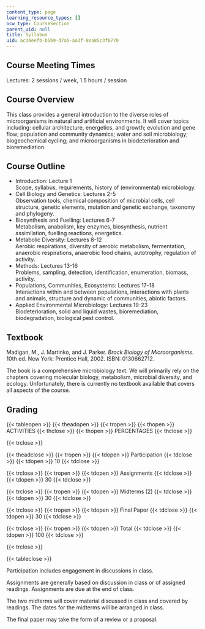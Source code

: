 ```yaml
---
content_type: page
learning_resource_types: []
ocw_type: CourseSection
parent_uid: null
title: Syllabus
uid: ac34eefb-b5b9-d7a5-aa3f-8ea85c3f0770
---
```


Course Meeting Times
--------------------

Lectures: 2 sessions / week, 1.5 hours / session

Course Overview
---------------

This class provides a general introduction to the diverse roles of microorganisms in natural and artificial environments. It will cover topics including: cellular architecture, energetics, and growth; evolution and gene flow; population and community dynamics; water and soil microbiology; biogeochemical cycling; and microorganisms in biodeterioration and bioremediation.

Course Outline
--------------

*   Introduction: Lecture 1  
    Scope, syllabus, requirements, history of (environmental) microbiology.
*   Cell Biology and Genetics: Lectures 2-5  
    Observation tools, chemical composition of microbial cells, cell structure, genetic elements, mutation and genetic exchange, taxonomy and phylogeny.
*   Biosynthesis and Fuelling: Lectures 6-7  
    Metabolism, anabolism, key enzymes, biosynthesis, nutrient assimilation, fuelling reactions, energetics.
*   Metabolic Diversity: Lectures 8-12  
    Aerobic respirations, diversity of aerobic metabolism, fermentation, anaerobic respirations, anaerobic food chains, autotrophy, regulation of activity.
*   Methods: Lectures 13-16  
    Problems, sampling, detection, identification, enumeration, biomass, activity.
*   Populations, Communities, Ecosystems: Lectures 17-18  
    Interactions within and between populations, interactions with plants and animals, structure and dynamic of communities, abiotic factors.
*   Applied Environmental Microbiology: Lectures 19-23  
    Biodeterioration, solid and liquid wastes, bioremediation, biodegradation, biological pest control.

Textbook
--------

Madigan, M., J. Martinko, and J. Parker. _Brock Biology of Microorganisms_. 10th ed. New York: Prentice Hall, 2002. ISBN: 0130662712.

The book is a comprehensive microbiology text. We will primarily rely on the chapters covering molecular biology, metabolism, microbial diversity, and ecology. Unfortunately, there is currently no textbook available that covers all aspects of the course.

Grading
-------

{{< tableopen >}}
{{< theadopen >}}
{{< tropen >}}
{{< thopen >}}
ACTIVITIES
{{< thclose >}}
{{< thopen >}}
PERCENTAGES
{{< thclose >}}

{{< trclose >}}

{{< theadclose >}}
{{< tropen >}}
{{< tdopen >}}
Participation
{{< tdclose >}}
{{< tdopen >}}
10
{{< tdclose >}}

{{< trclose >}}
{{< tropen >}}
{{< tdopen >}}
Assignments
{{< tdclose >}}
{{< tdopen >}}
30
{{< tdclose >}}

{{< trclose >}}
{{< tropen >}}
{{< tdopen >}}
Midterms (2)
{{< tdclose >}}
{{< tdopen >}}
30
{{< tdclose >}}

{{< trclose >}}
{{< tropen >}}
{{< tdopen >}}
Final Paper
{{< tdclose >}}
{{< tdopen >}}
30
{{< tdclose >}}

{{< trclose >}}
{{< tropen >}}
{{< tdopen >}}
Total
{{< tdclose >}}
{{< tdopen >}}
100
{{< tdclose >}}

{{< trclose >}}

{{< tableclose >}}

Participation includes engagement in discussions in class.

Assignments are generally based on discussion in class or of assigned readings. Assignments are due at the end of class.

The two midterms will cover material discussed in class and covered by readings. The dates for the midterms will be arranged in class.

The final paper may take the form of a review or a proposal.